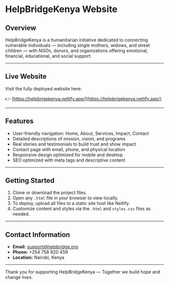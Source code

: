 # HelpBridgeKenya Website

## Overview

HelpBridgeKenya is a humanitarian initiative dedicated to connecting vulnerable individuals — including single mothers, widows, and street children — with NGOs, donors, and organizations offering emotional, financial, educational, and social support.

---

## Live Website

Visit the fully deployed website here:

👉 [https://helpbrigekenya.netlify.app/](https://helpbrigekenya.netlify.app/)

---

## Features

- User-friendly navigation: Home, About, Services, Impact, Contact  
- Detailed descriptions of mission, vision, and programs  
- Real stories and testimonials to build trust and show impact  
- Contact page with email, phone, and physical location  
- Responsive design optimized for mobile and desktop  
- SEO optimized with meta tags and descriptive content  

---

## Getting Started

1. Clone or download the project files.  
2. Open any `.html` file in your browser to view locally.  
3. To deploy, upload all files to a static site host like Netlify.  
4. Customize content and styles via the `.html` and `styles.css` files as needed.

---

## Contact Information

- **Email:** support@helpbridge.org  
- **Phone:** +254 758 820 459  
- **Location:** Nairobi, Kenya

---

Thank you for supporting HelpBridgeKenya — Together we build hope and change lives.

